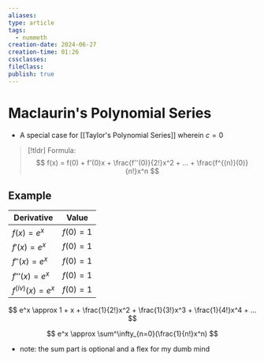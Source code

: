 ```yaml
---
aliases: 
type: article
tags:
  - nummeth
creation-date: 2024-06-27
creation-time: 01:26
cssclasses: 
fileClass: 
publish: true
---
```

# Maclaurin's Polynomial Series
- A special case for [[Taylor's Polynomial Series]] wherein $c = 0$

> [!tldr]  Formula:
> $$
> f(x) = f(0) + f'(0)x + \frac{f''(0)}{2!}x^2 + ... + \frac{f^{(n)}(0)}{n!}x^n
> $$

## Example

| Derivative   | Value      |
| ------------ | ---------- |
| $f(x) = e^x$ | $f(0) = 1$ |
| $f'(x) = e^x$ | $f(0) = 1$ |
| $f''(x) = e^x$ | $f(0) = 1$ |
| $f'''(x) = e^x$ | $f(0) = 1$ |
| $f^{(iv)}(x) = e^x$ | $f(0) = 1$ |

$$
e^x \approx 1 + x + \frac{1}{2!}x^2 + \frac{1}{3!}x^3 + \frac{1}{4!}x^4 + ...
$$

$$
e^x \approx \sum^\infty_{n=0}(\frac{1}{n!}x^n)
$$
- note: the sum part is optional and a flex for my dumb mind